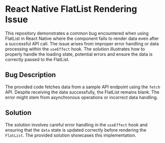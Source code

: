 # React Native FlatList Rendering Issue

This repository demonstrates a common bug encountered when using FlatList in React Native where the component fails to render data even after a successful API call.  The issue arises from improper error handling or data processing within the `useEffect` hook. The solution illustrates how to properly handle the loading state, potential errors and ensure the data is correctly passed to the FlatList.

## Bug Description

The provided code fetches data from a sample API endpoint using the `fetch` API.  Despite receiving the data successfully, the FlatList remains blank.  The error might stem from asynchronous operations or incorrect data handling.

## Solution

The solution involves careful error handling in the `useEffect` hook and ensuring that the `data` state is updated correctly before rendering the `FlatList`.  The provided solution showcases this implementation.